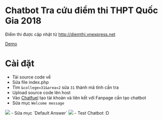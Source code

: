 # Chatbot Tra cứu điểm thi THPT Quốc Gia 2018
Điểm thi được cập nhật từ http://diemthi.vnexpress.net

[Demo](https://www.facebook.com/so3botrach/videos/1383843391670405/)

# Cài đặt
- Tải source code về
- Sửa file index.php
- Tìm `&college=31&area=2` sửa `31` thành mã tỉnh cần tra
- Upload source code lên host
- Vào [Chatfuel](https://chatfuel.com/) tạo tài khoản và liên kết với Fanpage cần tạo chatbot
- Sửa mục `Welcome message`
<img src="http://i.imgur.com/upr47Af.png" />
- Sửa mục `Default Answer`
<img src="https://i.imgur.com/fTD6TVs.png" />
- Test Chatbot :D

